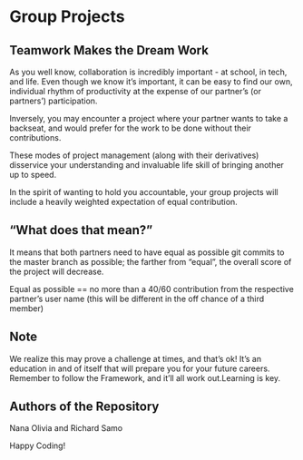 # Group Projects

## Teamwork Makes the Dream Work
As you well know, collaboration is incredibly important - at school, in tech, and life. Even though we know it’s important, it can be easy to find our own, individual rhythm of productivity at the expense of our partner’s (or partners’) participation.

Inversely, you may encounter a project where your partner wants to take a backseat, and would prefer for the work to be done without their contributions.

These modes of project management (along with their derivatives) disservice your understanding and invaluable life skill of bringing another up to speed.

In the spirit of wanting to hold you accountable, your group projects will include a heavily weighted expectation of equal contribution.

## “What does that mean?”
It means that both partners need to have equal as possible git commits to the master branch as possible; the farther from “equal”, the overall score of the project will decrease.

Equal as possible == no more than a 40/60 contribution from the respective partner’s user name (this will be different in the off chance of a third member)

## Note
We realize this may prove a challenge at times, and that’s ok! It’s an education in and of itself that will prepare you for your future careers. Remember to follow the Framework, and it’ll all work out.Learning is key.
## Authors of the Repository
Nana Olivia and Richard Samo

Happy Coding!
